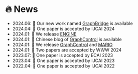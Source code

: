 # 🔥 News
- 2024.06: 📘 Our new work named [GraphBridge](https://arxiv.org/pdf/2406.12608) is available 
- 2024.04: 🎉 One paper is accepted by IJCAI 2024
- 2024.01: 🎈 We release [ENGINE](https://github.com/ZhuYun97/ENGINE)
- 2024.01: 📘 Chinese blog of [GraphControl](https://zhuanlan.zhihu.com/p/680351601) is available
- 2024.01: 🎈 We release [GraphControl](https://github.com/wykk00/GraphControl) and [MARIO](https://github.com/ZhuYun97/MARIO)
- 2024.01: 🎉 Two papers are accepted by WWW 2024
- 2023.07: 🎉 One paper is accepted by ECAI 2023
- 2023.04: 🎉 One paper is accepted by IJCAI 2023
- 2022.04: 🎉 One paper is accepted by IJCAI 2022